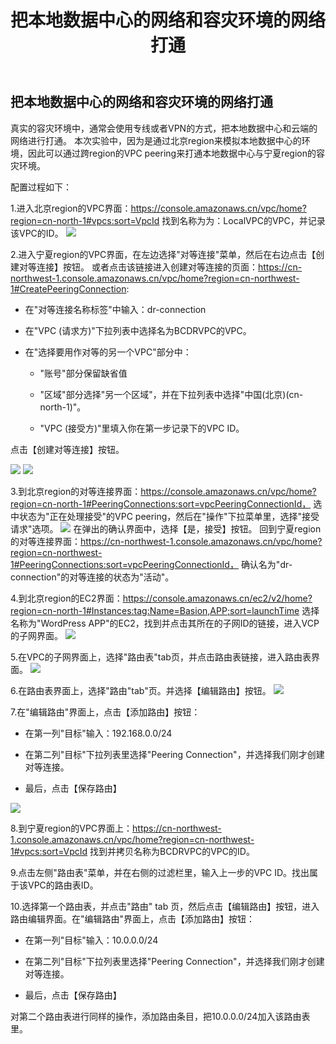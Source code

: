 ﻿---
title: "把本地数据中心的网络和容灾环境的网络打通"
chapter: false
weight: 32
---

## 把本地数据中心的网络和容灾环境的网络打通

真实的容灾环境中，通常会使用专线或者VPN的方式，把本地数据中心和云端的网络进行打通。
本次实验中，因为是通过北京region来模拟本地数据中心的环境，因此可以通过跨region的VPC peering来打通本地数据中心与宁夏region的容灾环境。

配置过程如下：

1.进入北京region的VPC界面：https://console.amazonaws.cn/vpc/home?region=cn-north-1#vpcs:sort=VpcId
找到名称为为：LocalVPC的VPC，并记录该VPC的ID。
![](/images/LandingZoneOfDRSite/idcVPCID.png)

2.进入宁夏region的VPC界面，在左边选择"对等连接"菜单，然后在右边点击【创建对等连接】按钮。
或者点击该链接进入创建对等连接的页面：https://cn-northwest-1.console.amazonaws.cn/vpc/home?region=cn-northwest-1#CreatePeeringConnection:

* 在"对等连接名称标签"中输入：dr-connection

* 在"VPC (请求方)"下拉列表中选择名为BCDRVPC的VPC。

* 在"选择要用作对等的另一个VPC"部分中：

  * "账号"部分保留缺省值
  
  * "区域"部分选择"另一个区域"，并在下拉列表中选择"中国(北京)(cn-north-1)"。
  
  * "VPC (接受方)"里填入你在第一步记录下的VPC ID。

点击【创建对等连接】按钮。

![](/images/LandingZoneOfDRSite/CreateVPCPeering1.png)
![](/images/LandingZoneOfDRSite/CreateVPCPeering2.png)

3.到北京region的对等连接界面：https://console.amazonaws.cn/vpc/home?region=cn-north-1#PeeringConnections:sort=vpcPeeringConnectionId，
选中状态为"正在处理接受"的VPC peering，然后在"操作"下拉菜单里，选择"接受请求"选项。
![](/images/LandingZoneOfDRSite/CreateVPCPeering3.png)
在弹出的确认界面中，选择【是，接受】按钮。
回到宁夏region的对等连接界面：https://cn-northwest-1.console.amazonaws.cn/vpc/home?region=cn-northwest-1#PeeringConnections:sort=vpcPeeringConnectionId，
确认名为"dr-connection"的对等连接的状态为"活动"。

4.到北京region的EC2界面：https://console.amazonaws.cn/ec2/v2/home?region=cn-north-1#Instances:tag:Name=Basion,APP;sort=launchTime
选择名称为"WordPress APP"的EC2，找到并点击其所在的子网ID的链接，进入VCP的子网界面。
![](/images/LandingZoneOfDRSite/wpserversubnet.png)

5.在VPC的子网界面上，选择"路由表"tab页，并点击路由表链接，进入路由表界面。
![](/images/LandingZoneOfDRSite/idcroutetable.png)

6.在路由表界面上，选择"路由"tab"页。并选择【编辑路由】按钮。
![](/images/LandingZoneOfDRSite/editroute.png)

7.在"编辑路由"界面上，点击【添加路由】按钮：

  * 在第一列"目标"输入：192.168.0.0/24
  
  * 在第二列"目标"下拉列表里选择"Peering Connection"，并选择我们刚才创建对等连接。
  
  * 最后，点击【保存路由】

![](/images/LandingZoneOfDRSite/addrouteentry.png)
  
8.到宁夏region的VPC界面上：https://cn-northwest-1.console.amazonaws.cn/vpc/home?region=cn-northwest-1#vpcs:sort=VpcId
找到并拷贝名称为BCDRVPC的VPC的ID。

9.点击左侧"路由表"菜单，并在右侧的过滤栏里，输入上一步的VPC ID。找出属于该VPC的路由表ID。

10.选择第一个路由表，并点击"路由" tab 页，然后点击【编辑路由】按钮，进入路由编辑界面。在"编辑路由"界面上，点击【添加路由】按钮：

  * 在第一列"目标"输入：10.0.0.0/24
  
  * 在第二列"目标"下拉列表里选择"Peering Connection"，并选择我们刚才创建对等连接。
  
  * 最后，点击【保存路由】

对第二个路由表进行同样的操作，添加路由条目，把10.0.0.0/24加入该路由表里。






  

